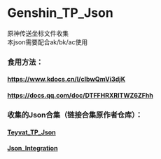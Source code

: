 # Genshin_TP_Json
原神传送坐标文件收集  
本json需要配合ak/bk/ac使用  
### 食用方法：  
#### https://www.kdocs.cn/l/clbwQmVi3djK  
#### https://docs.qq.com/doc/DTFFHRXRlTWZ6ZFhh  
### 收集的Json合集（链接合集原作者仓库）：  
#### [Teyvat_TP_Json](https://github.com/chiqingsan/Teyvat_TP_Json)   
#### [Json_Integration](https://github.com/Xcating/Json_Integration)  

